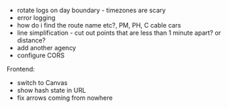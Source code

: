 * rotate logs on day boundary - timezones are scary
* error logging
* how do i find the route name etc?, PM, PH, C cable cars
* line simplification - cut out points that are less than 1 minute apart? or distance?
* add another agency
* configure CORS

Frontend:
* switch to Canvas
* show hash state in URL
* fix arrows coming from nowhere
